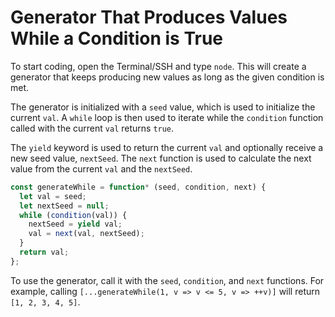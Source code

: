 # Generator That Produces Values While a Condition is True

To start coding, open the Terminal/SSH and type `node`. This will create a generator that keeps producing new values as long as the given condition is met.

The generator is initialized with a `seed` value, which is used to initialize the current `val`. A `while` loop is then used to iterate while the `condition` function called with the current `val` returns `true`.

The `yield` keyword is used to return the current `val` and optionally receive a new seed value, `nextSeed`. The `next` function is used to calculate the next value from the current `val` and the `nextSeed`.

```js
const generateWhile = function* (seed, condition, next) {
  let val = seed;
  let nextSeed = null;
  while (condition(val)) {
    nextSeed = yield val;
    val = next(val, nextSeed);
  }
  return val;
};
```

To use the generator, call it with the `seed`, `condition`, and `next` functions. For example, calling `[...generateWhile(1, v => v <= 5, v => ++v)]` will return `[1, 2, 3, 4, 5]`.
